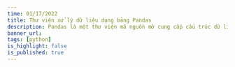 ```yaml
---
time: 01/17/2022
title: Thư viện xử lý dữ liệu dạng bảng Pandas
description: Pandas là một thư viện mã nguồn mở cung cấp cấu trúc dữ liệu và công cụ xử lý dữ liệu mạnh mẽ, dễ sử dụng. Pandas hỗ trợ đọc, ghi, xử lý và phân tích dữ liệu dạng bảng nhanh chóng và hiệu quả.
banner_url: 
tags: [python]
is_highlight: false
is_published: true
---
```

